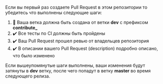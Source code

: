 Если вы первый раз создаете Pull Request в этом репозитории то убедитесь что выполнены следующие шаги:

1. 👀 Ваша ветка должна быть создана от ветки **dev** с префиксом **contribute_**
2. ✔️ Все тесты по CI должны быть пройдены
3. ✔️ Ваш Pull Request прошел ревью от владельцев репозитория
4. ✔️ В описании вашего Pull Request (description) подробно описано, что было изменено

Если вышеупомянутые шаги выполнены, ваши изменения будут затянуты в **dev** ветку, после чего попадут в ветку **master** во время следующего релиза.

